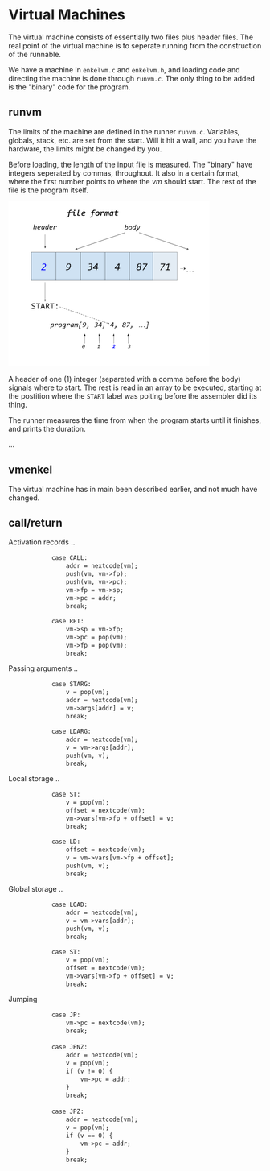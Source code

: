 # Virtual Machines

The virtual machine consists of essentially two files plus header files. The real
point of the virtual machine is to seperate running from the construction of the
runnable.

We have a machine in `enkelvm.c` and `enkelvm.h`, and loading code and directing
the machine is done through `runvm.c`. The only thing to be added is the "binary"
code for the program.


## runvm

The limits of the machine are defined in the runner `runvm.c`. Variables, globals, 
stack, etc. are set from the start. Will it hit a wall, and you have the hardware,
the limits might be changed by you.

Before loading, the length of the input file is measured. The "binary" have integers
seperated by commas, throughout. It also in a certain format, where the first number
points to where the *vm* should start. The rest of the file is the program itself.

![File format for enkel/0](../assets/images/fileformat.png)

A header of one (1) integer (separeted with a comma before the body) signals
where to start. The rest is read in an array to be executed, starting at the
postition where the `START` label was poiting before the assembler did its thing.

The runner measures the time from when the program starts until it finishes, and
prints the duration.

...


## vmenkel

The virtual machine has in main been described earlier, and not much have changed.






## call/return

Activation records ..

```
			case CALL:
				addr = nextcode(vm);
				push(vm, vm->fp);
				push(vm, vm->pc);
				vm->fp = vm->sp;
				vm->pc = addr;
				break;
```


```
			case RET:
				vm->sp = vm->fp;
				vm->pc = pop(vm);
				vm->fp = pop(vm);
				break;
```



Passing arguments ..

```
			case STARG:
				v = pop(vm);
				addr = nextcode(vm);
				vm->args[addr] = v;
				break;
```

```
			case LDARG:
				addr = nextcode(vm);
				v = vm->args[addr];
				push(vm, v);
				break;
```


Local storage ..

```
			case ST:
				v = pop(vm);
				offset = nextcode(vm);
				vm->vars[vm->fp + offset] = v;
				break;
```

```
			case LD:
				offset = nextcode(vm);
				v = vm->vars[vm->fp + offset];
				push(vm, v);
				break;
```


Global storage ..

```
			case LOAD:
				addr = nextcode(vm);
				v = vm->vars[addr];
				push(vm, v);
				break;
```

```
			case ST:
				v = pop(vm);
				offset = nextcode(vm);
				vm->vars[vm->fp + offset] = v;
				break;
```


Jumping

```
			case JP:
				vm->pc = nextcode(vm);
				break;

			case JPNZ:
				addr = nextcode(vm);
				v = pop(vm);
				if (v != 0) {
					vm->pc = addr;
				}
				break;

			case JPZ:
				addr = nextcode(vm);
				v = pop(vm);
				if (v == 0) {
					vm->pc = addr;
				}
				break;
```
